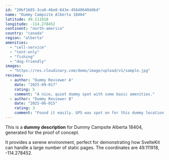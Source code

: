 ```yaml
---
id: "20bf1685-3ca0-46e8-843e-45640640ddbd"
name: "Dummy Campsite Alberta 18404"
latitude: 49.111918
longitude: -114.278452
continent: "north-america"
country: "canada"
region: "alberta"
amenities:
  - "cell-service"
  - "tent-only"
  - "fishing"
  - "dog-friendly"
images:
  - "https://res.cloudinary.com/demo/image/upload/v1/sample.jpg"
reviews:
  - author: "Dummy Reviewer A"
    date: "2025-09-017"
    rating: 5
    comment: "A nice, quiet dummy spot with some basic amenities."
  - author: "Dummy Reviewer B"
    date: "2025-06-015"
    rating: 3
    comment: "Found it easily. GPS was spot on for this dummy location."
---
```


This is a **dummy description** for Dummy Campsite Alberta 18404, generated for the proof of concept.

It provides a serene environment, perfect for demonstrating how SvelteKit can handle a large number of static pages. The coordinates are 49.111918, -114.278452.
